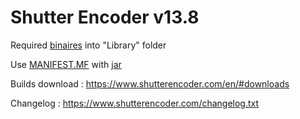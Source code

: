 # Shutter Encoder v13.8

Required [binaires](../master/Library/sources.txt) into "Library" folder

Use [MANIFEST.MF](../master/MANIFEST.MF) with [jar](../master/Shutter%20Encoder.jar)

Builds download : https://www.shutterencoder.com/en/#downloads

Changelog : https://www.shutterencoder.com/changelog.txt
